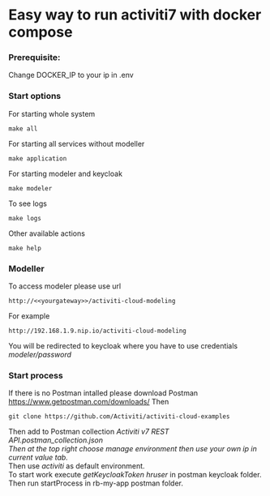 #  Easy way to run activiti7 with docker compose 

### Prerequisite:
Change DOCKER_IP to your ip in .env

### Start options
For starting whole system
```
make all
```
For starting all services without modeller 
```
make application 
```

For starting modeler and keycloak
```
make modeler
```

To see logs 
```
make logs 
```

Other available actions
```
make help
```

### Modeller 
To access modeler please use url
```
http://<<yourgateway>>/activiti-cloud-modeling
```
For example
```
http://192.168.1.9.nip.io/activiti-cloud-modeling
```
You will be redirected to keycloak where you have to use credentials *modeler/password* 

### Start process 
If there is no Postman intalled please download Postman https://www.getpostman.com/downloads/
Then 
```
git clone https://github.com/Activiti/activiti-cloud-examples
```
Then add to Postman collection _Activiti v7 REST API.postman_collection.json_ <br>
*Then at the top right choose manage environment then use your own ip in _current value_ tab.* <br> 
Then use _activiti_ as default environment. <br>
To start work execute _getKeycloakToken hruser_ in postman keycloak folder. <br>
Then run startProcess in rb-my-app postman folder. <br>
